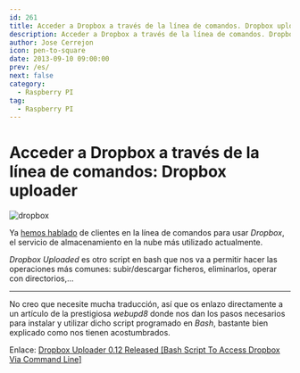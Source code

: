 ```yaml
---
id: 261
title: Acceder a Dropbox a través de la línea de comandos. Dropbox uploader
description: Acceder a Dropbox a través de la línea de comandos. Dropbox uploader
author: Jose Cerrejon
icon: pen-to-square
date: 2013-09-10 09:00:00
prev: /es/
next: false
category:
  - Raspberry PI
tag:
  - Raspberry PI
---
```


# Acceder a Dropbox a través de la línea de comandos: Dropbox uploader

![dropbox](/images/dropbox.jpg)

Ya [hemos hablado](/post.php?id=61) de clientes en la línea de comandos para usar *Dropbox*, el servicio de almacenamiento en la nube más utilizado actualmente.

*Dropbox Uploaded* es otro script en bash que nos va a permitir hacer las operaciones más comunes: subir/descargar ficheros, eliminarlos, operar con directorios,...

- - -
No creo que necesite mucha traducción, así que os enlazo directamente a un artículo de la prestigiosa *webupd8* donde nos dan los pasos necesarios para instalar y utilizar dicho script programado en *Bash*, bastante bien explicado como nos tienen acostumbrados.

Enlace: [Dropbox Uploader 0.12 Released [Bash Script To Access Dropbox Via Command Line]](http://www.webupd8.org/2013/09/dropbox-uploader-012-released-bash.html)